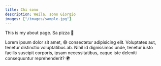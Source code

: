 ```yaml
---
title: Chi sono
description: Weila, sono Giorgio
images: ["/images/sample.jpg"]
---
```



This is my about page. Sa pizza :wave:

Lorem ipsum dolor sit amet, :smile: consectetur adipisicing elit. Voluptates aut, tenetur distinctio voluptatibus ab. Nihil id dignissimos unde, tenetur iusto facilis suscipit corporis, ipsam necessitatibus, eaque iste deleniti consequuntur reprehenderit? :earth_africa: